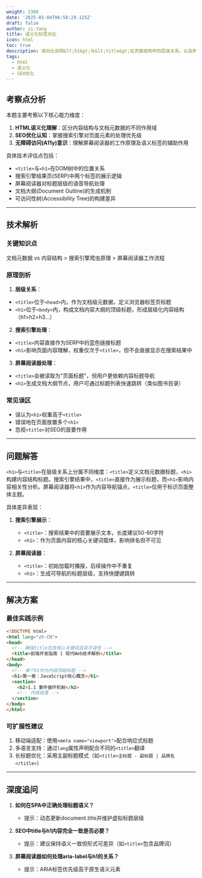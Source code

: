 ```yaml
---
weight: 2300
date: '2025-03-04T06:58:29.125Z'
draft: false
author: zi.Yang
title: 语义化标签对比
icon: html
toc: true
description: 请对比说明&lt;h1&gt;与&lt;title&gt;在页面结构中的层级关系，以及两者在搜索引擎结果展示和屏幕阅读器处理方式上的差异表现。
tags:
  - html
  - 语义化
  - SEO优化
---
```


## 考察点分析

本题主要考察以下核心能力维度：

1. **HTML语义化理解**：区分内容结构与文档元数据的不同作用域
2. **SEO优化认知**：掌握搜索引擎对页面元素的处理优先级
3. **无障碍访问(A11y)意识**：理解屏幕阅读器的工作原理及语义标签的辅助作用

具体技术评估点包括：

- `<title>`与`<h1>`在DOM树中的位置关系
- 搜索引擎结果页(SERP)中两个标签的展示逻辑
- 屏幕阅读器对标题层级的语音导航处理
- 文档大纲(Document Outline)的生成机制
- 可访问性树(Accessibility Tree)的构建差异

---

## 技术解析

### 关键知识点

文档元数据 vs 内容结构 > 搜索引擎爬虫原理 > 屏幕阅读器工作流程

### 原理剖析

1. **层级关系**：

- `<title>`位于`<head>`内，作为文档级元数据，定义浏览器标签页标题
- `<h1>`位于`<body>`内，构成文档内容大纲的顶级标题，形成层级化内容结构（h1>h2>h3...）

2. **搜索引擎处理**：

- `<title>`内容直接作为SERP中的蓝色链接标题
- `<h1>`影响页面内容理解，权重仅次于`<title>`，但不会直接显示在搜索结果中

3. **屏幕阅读器处理**：

- `<title>`会被读取为"页面标题"，但用户更依赖内容标题导航
- `<h1>`生成文档大纲节点，用户可通过标题列表快速跳转（类似图书目录）

### 常见误区

- 误认为`<h1>`权重高于`<title>`
- 错误地在页面放置多个`<h1>`
- 忽视`<title>`对SEO的首要作用

---

## 问题解答

`<h1>`与`<title>`在层级关系上分属不同维度：`<title>`定义文档元数据标题，`<h1>`构建内容结构标题。搜索引擎结果中，`<title>`直接作为展示标题，而`<h1>`影响内容相关性分析。屏幕阅读器将`<h1>`作为内容导航锚点，`<title>`仅用于标识页面整体主题。

具体差异表现：

1. **搜索引擎展示**：
   - `<title>`：搜索结果中的首要展示文本，长度建议50-60字符
   - `<h1>`：作为页面内容的核心关键词载体，影响排名但不可见

2. **屏幕阅读器**：
   - `<title>`：初始加载时播报，后续操作中不重复
   - `<h1>`：生成可导航的标题层级，支持快捷键跳转

---

## 解决方案

### 最佳实践示例

```html
<!DOCTYPE html>
<html lang="zh-CN">
<head>
  <!-- 确保title包含核心关键词且具可读性 -->
  <title>前端开发指南 | 现代Web技术解析</title>
</head>
<body>
  <!-- 单个h1作为内容顶级标题 -->
  <h1>第一章：JavaScript核心概念</h1>
  <section>
    <h2>1.1 事件循环机制</h2>
    <!-- 内容段落 -->
  </section>
</body>
</html>
```

### 可扩展性建议

1. 移动端适配：使用`<meta name="viewport">`配合响应式标题
2. 多语言支持：通过`lang`属性声明配合不同的`<title>`翻译
3. 长标题优化：采用主副标题模式（如`<title>主标题 - 副标题 | 品牌名</title>`）

---

## 深度追问

1. **如何在SPA中正确处理标题语义？**
   - 提示：动态更新document.title并维护虚拟标题层级

2. **SEO中title与h1内容完全一致是否必要？**
   - 提示：建议保持语义一致但形式可差异（如`<title>`包含品牌词）

3. **屏幕阅读器如何处理aria-label与h1的关系？**
   - 提示：ARIA标签优先级高于原生语义元素
